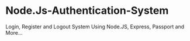 # Node.Js-Authentication-System

Login, Register and Logout System Using Node.JS, Express, Passport and More...
